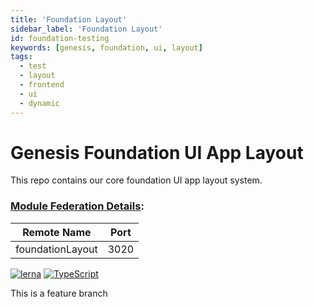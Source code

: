 ```yaml
---
title: 'Foundation Layout'
sidebar_label: 'Foundation Layout'
id: foundation-testing
keywords: [genesis, foundation, ui, layout]
tags:
  - test
  - layout
  - frontend
  - ui
  - dynamic
---
```


# Genesis Foundation UI App Layout

This repo contains our core foundation UI app layout system.

### [Module Federation Details](https://webpack.js.org/concepts/module-federation):

| Remote Name           | Port  |
| --------------------- | ----- |
| foundationLayout      | 3020  |

[![lerna](https://img.shields.io/badge/maintained%20with-lerna-cc00ff.svg)](https://lerna.js.org/)
[![TypeScript](https://img.shields.io/badge/%3C%2F%3E-TypeScript-%230074c1.svg)](https://www.typescriptlang.org/)

This is a feature branch
